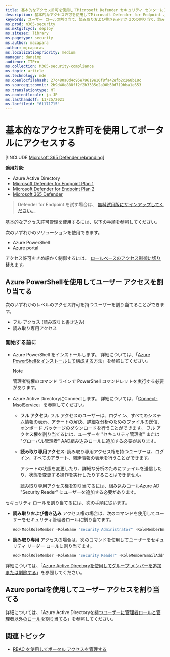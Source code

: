 ```yaml
---
title: 基本的なアクセス許可を使用してMicrosoft Defender セキュリティ センターにアクセスする
description: 基本的なアクセス許可を使用してMicrosoft Defender for Endpoint ポータルにアクセスする方法について説明します。
keywords: ユーザー ロールの割り当て、読み取りおよび書き込みアクセスの割り当て、読み取り専用アクセスの割り当て、ユーザー、ユーザー ロール、ロール
ms.prod: m365-security
ms.mktglfcycl: deploy
ms.sitesec: library
ms.pagetype: security
ms.author: macapara
author: mjcaparas
ms.localizationpriority: medium
manager: dansimp
audience: ITPro
ms.collection: M365-security-compliance
ms.topic: article
ms.technology: mde
ms.openlocfilehash: 27c480a0d4c95e79619e10f8fa42efb2c268b18c
ms.sourcegitcommit: 2b9d40e888ff2f2b3385e2a90b50d719bba1e653
ms.translationtype: MT
ms.contentlocale: ja-JP
ms.lasthandoff: 11/25/2021
ms.locfileid: "61171715"
---
```

# <a name="use-basic-permissions-to-access-the-portal"></a>基本的なアクセス許可を使用してポータルにアクセスする

[!INCLUDE [Microsoft 365 Defender rebranding](../../includes/microsoft-defender.md)]

**適用対象:**
- Azure Active Directory
- [Microsoft Defender for Endpoint Plan 1](https://go.microsoft.com/fwlink/p/?linkid=2154037)
- [Microsoft Defender for Endpoint Plan 2](https://go.microsoft.com/fwlink/?linkid=2154037)
- [Microsoft 365 Defender](https://go.microsoft.com/fwlink/?linkid=2118804)

> Defender for Endpoint を試す場合は、 [無料試用版にサインアップしてください。](https://signup.microsoft.com/create-account/signup?products=7f379fee-c4f9-4278-b0a1-e4c8c2fcdf7e&ru=https://aka.ms/MDEp2OpenTrial?ocid=docs-wdatp-basicaccess-abovefoldlink)

基本的なアクセス許可管理を使用するには、以下の手順を参照してください。

次のいずれかのソリューションを使用できます。

- Azure PowerShell
- Azure portal

アクセス許可をきめ細かく制御するには、 [ロールベースのアクセス制御に切り替えます](rbac.md)。

## <a name="assign-user-access-using-azure-powershell"></a>Azure PowerShellを使用してユーザー アクセスを割り当てる

次のいずれかのレベルのアクセス許可を持つユーザーを割り当てることができます。

- フル アクセス (読み取りと書き込み)
- 読み取り専用アクセス

### <a name="before-you-begin"></a>開始する前に

- Azure PowerShell をインストールします。 詳細については、「[Azure PowerShellをインストールして構成する方法](https://azure.microsoft.com/documentation/articles/powershell-install-configure/)」を参照してください。

  > [!NOTE]
  > 管理者特権のコマンド ラインで PowerShell コマンドレットを実行する必要があります。

- Azure Active DirectoryにConnectします。 詳細については、「[Connect-MsolService](/powershell/module/msonline/connect-msolservice)」を参照してください。

  - **フル アクセス**: フル アクセスのユーザーは、ログイン、すべてのシステム情報の表示、アラートの解決、詳細な分析のためのファイルの送信、オンボード パッケージのダウンロードを行うことができます。 フル アクセス権を割り当てるには、ユーザーを "セキュリティ管理者" または "グローバル管理者" AAD組み込みロールに追加する必要があります。
  - **読み取り専用アクセス**: 読み取り専用アクセス権を持つユーザーは、ログイン、すべてのアラート、関連情報の表示を行うことができます。

    アラートの状態を変更したり、詳細な分析のためにファイルを送信したり、状態を変更する操作を実行したりすることはできません。

    読み取り専用アクセス権を割り当てるには、組み込みロールAzure AD "Security Reader" にユーザーを追加する必要があります。

セキュリティ ロールを割り当てるには、次の手順に従います。

- **読み取りおよび書き込み** アクセス権の場合は、次のコマンドを使用してユーザーをセキュリティ管理者ロールに割り当てます。

  ```PowerShell
  Add-MsolRoleMember -RoleName "Security Administrator" -RoleMemberEmailAddress "secadmin@Contoso.onmicrosoft.com"
  ```

- **読み取り専用** アクセスの場合は、次のコマンドを使用してユーザーをセキュリティ リーダー ロールに割り当てます。

  ```PowerShell
  Add-MsolRoleMember -RoleName "Security Reader" -RoleMemberEmailAddress "reader@Contoso.onmicrosoft.com"
  ```

詳細については、「[Azure Active Directoryを使用してグループ メンバーを追加または削除する](/azure/active-directory/fundamentals/active-directory-groups-members-azure-portal)」を参照してください。

## <a name="assign-user-access-using-the-azure-portal"></a>Azure portalを使用してユーザー アクセスを割り当てる

詳細については、「Azure Active Directoryを[持つユーザーに管理者ロールと管理者以外のロールを割り当てる](/azure/active-directory/fundamentals/active-directory-users-assign-role-azure-portal)」を参照してください。

## <a name="related-topic"></a>関連トピック

- [RBAC を使用してポータル アクセスを管理する](rbac.md)
